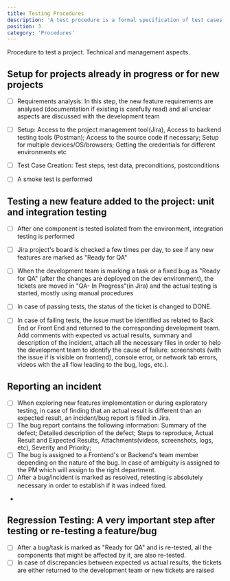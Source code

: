 ```yaml
---
title: Testing Procedures
description: 'A test procedure is a formal specification of test cases to be applied to one or more target program modules. '
position: 3
category: 'Procedures'
---
```


Procedure to test a project. Technical and management aspects.

## Setup for projects already in progress or for new projects
- [ ] Requirements analysis: In this step, the new feature requirements are analysed (documentation if existing is carefully read) and all unclear aspects are discussed with the development team
- [ ] Setup: Access to the project management tool(Jira), Access to backend testing tools (Postman); Access to the source code if necessary;  Setup for multiple devices/OS/browsers; Getting the credentials for different environments etc
- [ ] Test Case Creation: Test steps, test data, preconditions, postconditions
- [ ] A smoke test is performed


## Testing a new feature added to the project: unit and integration testing 
- [ ] After one component is tested isolated from the environment, integration testing is performed
- [ ] Jira project's board is checked a few times per day, to see if any new features are marked as "Ready for QA"
- [ ] When the development team is marking a task or a fixed bug as "Ready for QA" (after the changes are deployed on the dev environment), the tickets are moved in "QA- In Progress"(in Jira) and the actual testing is started, mostly using manual procedures
- [ ] In case of passing tests, the status of the ticket is changed to DONE.
- [ ] In case of failing tests, the issue must be identified as related to Back End or Front End and returned to the corresponding development team. Add comments with expected vs actual results, summary and description of the incident, attach all the necessary files in order to help the development team to identify the cause of failure: screenshots (with the issue if is visible on frontend), console error, or network tab errors, videos with the all flow leading to the bug, logs, etc.). 


## Reporting an incident
- [ ] When exploring new features implementation or during exploratory testing, in case of finding that an actual result is different than an expected result, an incident/bug report is filled in Jira.
- [ ] The bug report contains the following information: Summary of the defect;  Detailed description of the defect; Steps to reproduce, Actual Result and Expected Results, Attachments(videos, screenshots, logs, etc), Severity and Priority;  
- [ ] The bug is assigned to a Frontend's or Backend's team member depending on the nature of the bug. In case of ambiguity is assigned to the PM which will assign to the right department.
- [ ] After a bug/incident is marked as resolved, retesting is absolutely necessary in order to establish if it was indeed fixed.
- 

## Regression Testing: A very important step after testing or re-testing a feature/bug 
- [ ] After a bug/task is marked as "Ready for QA" and is re-tested, all the components that might be affected by it, are also re-tested. 
- [ ] In case of discrepancies between expected vs actual results, the tickets are either returned to the development team or new tickets are raised 
